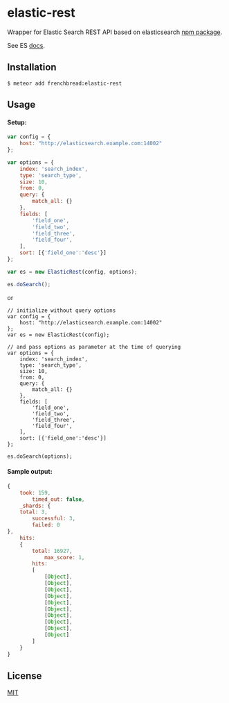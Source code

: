 # elastic-rest

Wrapper for Elastic Search REST API based on elasticsearch [npm package](https://www.npmjs.com/package/elasticsearch).

See ES [docs](https://www.elastic.co/guide/index.html).

## Installation

```
$ meteor add frenchbread:elastic-rest
```

## Usage

#### Setup:
```javascript
var config = {
    host: "http://elasticsearch.example.com:14002"
};

var options = {
    index: 'search_index',
    type: 'search_type',
    size: 10,
    from: 0,
    query: {
        match_all: {}
    },
    fields: [
        'field_one',
        'field_two',
        'field_three',
        'field_four',
    ],
    sort: [{'field_one':'desc'}]
};

var es = new ElasticRest(config, options);

es.doSearch();
```

or 

```
// initialize without query options
var config = {
    host: "http://elasticsearch.example.com:14002"
};
var es = new ElasticRest(config);

// and pass options as parameter at the time of querying
var options = {
    index: 'search_index',
    type: 'search_type',
    size: 10,
    from: 0,
    query: {
        match_all: {}
    },
    fields: [
        'field_one',
        'field_two',
        'field_three',
        'field_four',
    ],
    sort: [{'field_one':'desc'}]
};

es.doSearch(options);
```

#### Sample output:
```javascript
{
    took: 159,
        timed_out: false,
    _shards: {
    total: 3,
        successful: 3,
        failed: 0
},
    hits:
    {
        total: 16927,
            max_score: 1,
        hits:
        [
            [Object],
            [Object],
            [Object],
            [Object],
            [Object],
            [Object],
            [Object],
            [Object],
            [Object],
            [Object]
        ]
    }
}

```



## License

[MIT](https://github.com/frenchbread/meteor-elastic-rest/blob/master/LICENSE)

